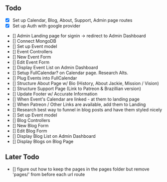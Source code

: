 


## Todo

- [x] Set up Calendar, Blog, About, Support, Admin page routes
- [x] Set up Auth with google provider
- [] Admin Landing page for signin -> redirect to Admin Dashboard
- [] Connect MongoDB
- [] Set up Event model 
- [] Event Controllers
- [] New Event Form
- [] Edit Event Form
- [] Display Event List on Admin Dashboard 
- [] Setup FullCalendar? on Calendar page. Research Alts. 
- [] Plug Events into FullCalendar 
- [] Structure About Page w/ Bio (History, About Jackie, Mission / Vision)
- [] Structure Support Page (Link to Patreon & Brazillian version)
- [] Update Footer w/ Accurate Information
- [] When Event's Calendar are linked - at them to landing page
- [] When Patreon / Other Links are available, add them to Landing
- [] Research best way to funnel in blog posts and have them styled nicely 
- [] Set up Event model 
- [] Blog Controllers
- [] New Blog Form
- [] Edit Blog Form
- [] Display Blog List on Admin Dashboard 
- [] Display Blogs on Blog Page

## Later Todo
- [] figure out how to keep the pages in the pages folder but remove 'pages/' from before each url route
